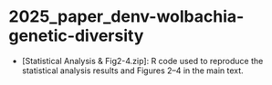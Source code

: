 # 2025_paper_denv-wolbachia-genetic-diversity

* [Statistical Analysis & Fig2-4.zip]: R code used to reproduce the statistical analysis results and Figures 2–4 in the main text.
